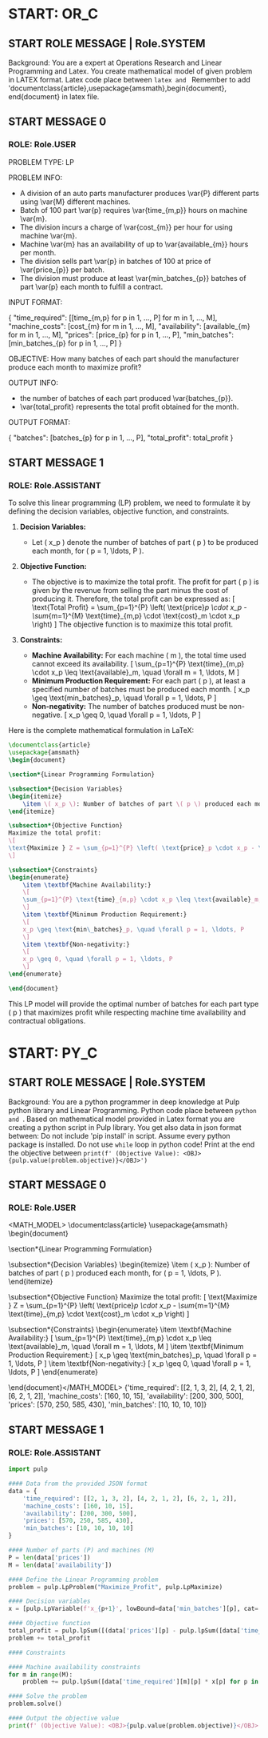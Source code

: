 # START: OR_C 
## START ROLE MESSAGE | Role.SYSTEM 
Background: You are a expert at Operations Research and Linear Programming and Latex. You create mathematical model of given problem in LATEX format. Latex code place between ```latex and ``` Remember to add 'documentclass{article},usepackage{amsmath},begin{document}, end{document} in latex file. 
## START MESSAGE 0 
### ROLE: Role.USER
<DESCRIPTION>
PROBLEM TYPE: LP

PROBLEM INFO:

- A division of an auto parts manufacturer produces \var{P} different parts using \var{M} different machines.
- Batch of 100 part \var{p} requires \var{time_{m,p}} hours on machine \var{m}.
- The division incurs a charge of \var{cost_{m}} per hour for using machine \var{m}.
- Machine \var{m} has an availability of up to \var{available_{m}} hours per month.
- The division sells part \var{p} in batches of 100 at price of \var{price_{p}} per batch.
- The division must produce at least \var{min_batches_{p}} batches of part \var{p} each month to fulfill a contract.

INPUT FORMAT: 

{
    "time_required": [[time_{m,p} for p in 1, ..., P] for m in 1, ..., M],
    "machine_costs": [cost_{m} for m in 1, ..., M],
    "availability": [available_{m} for m in 1, ..., M],
    "prices": [price_{p} for p in 1, ..., P],
    "min_batches": [min_batches_{p} for p in 1, ..., P]
}

OBJECTIVE: How many batches of each part should the manufacturer produce each month to maximize profit?

OUTPUT INFO:

- the number of batches of each part produced \var{batches_{p}}.
- \var{total_profit} represents the total profit obtained for the month.

OUTPUT FORMAT:

{
    "batches": [batches_{p} for p in 1, ..., P],
    "total_profit": total_profit
}
</DESCRIPTION>


## START MESSAGE 1 
### ROLE: Role.ASSISTANT
To solve this linear programming (LP) problem, we need to formulate it by defining the decision variables, objective function, and constraints.

1. **Decision Variables:**
   - Let \( x_p \) denote the number of batches of part \( p \) to be produced each month, for \( p = 1, \ldots, P \).

2. **Objective Function:**
   - The objective is to maximize the total profit. The profit for part \( p \) is given by the revenue from selling the part minus the cost of producing it. Therefore, the total profit can be expressed as:
   \[
   \text{Total Profit} = \sum_{p=1}^{P} \left( \text{price}_p \cdot x_p - \sum_{m=1}^{M} \text{time}_{m,p} \cdot \text{cost}_m \cdot x_p \right)
   \]
   The objective function is to maximize this total profit.

3. **Constraints:**
   - **Machine Availability:** For each machine \( m \), the total time used cannot exceed its availability.
     \[
     \sum_{p=1}^{P} \text{time}_{m,p} \cdot x_p \leq \text{available}_m, \quad \forall m = 1, \ldots, M
     \]
   - **Minimum Production Requirement:** For each part \( p \), at least a specified number of batches must be produced each month.
     \[
     x_p \geq \text{min\_batches}_p, \quad \forall p = 1, \ldots, P
     \]
   - **Non-negativity:** The number of batches produced must be non-negative.
     \[
     x_p \geq 0, \quad \forall p = 1, \ldots, P
     \]

Here is the complete mathematical formulation in LaTeX:

```latex
\documentclass{article}
\usepackage{amsmath}
\begin{document}

\section*{Linear Programming Formulation}

\subsection*{Decision Variables}
\begin{itemize}
    \item \( x_p \): Number of batches of part \( p \) produced each month, for \( p = 1, \ldots, P \).
\end{itemize}

\subsection*{Objective Function}
Maximize the total profit:
\[
\text{Maximize } Z = \sum_{p=1}^{P} \left( \text{price}_p \cdot x_p - \sum_{m=1}^{M} \text{time}_{m,p} \cdot \text{cost}_m \cdot x_p \right)
\]

\subsection*{Constraints}
\begin{enumerate}
    \item \textbf{Machine Availability:}
    \[
    \sum_{p=1}^{P} \text{time}_{m,p} \cdot x_p \leq \text{available}_m, \quad \forall m = 1, \ldots, M
    \]
    \item \textbf{Minimum Production Requirement:}
    \[
    x_p \geq \text{min\_batches}_p, \quad \forall p = 1, \ldots, P
    \]
    \item \textbf{Non-negativity:}
    \[
    x_p \geq 0, \quad \forall p = 1, \ldots, P
    \]
\end{enumerate}

\end{document}
```

This LP model will provide the optimal number of batches for each part type \( p \) that maximizes profit while respecting machine time availability and contractual obligations.

# START: PY_C 
## START ROLE MESSAGE | Role.SYSTEM 
Background: You are a python programmer in deep knowledge at Pulp python library and Linear Programming. Python code place between ```python and ```. Based on mathematical model provided in Latex format you are creating a python script in Pulp library. You get also data in json format between: <DATA></DATA> Do not include 'pip install' in script. Assume every python package is installed. Do not use `while` loop in python code! Print at the end the objective between <OBJ></OBJ> `print(f' (Objective Value): <OBJ>{pulp.value(problem.objective)}</OBJ>')` 
## START MESSAGE 0 
### ROLE: Role.USER
<MATH_MODEL>
\documentclass{article}
\usepackage{amsmath}
\begin{document}

\section*{Linear Programming Formulation}

\subsection*{Decision Variables}
\begin{itemize}
    \item \( x_p \): Number of batches of part \( p \) produced each month, for \( p = 1, \ldots, P \).
\end{itemize}

\subsection*{Objective Function}
Maximize the total profit:
\[
\text{Maximize } Z = \sum_{p=1}^{P} \left( \text{price}_p \cdot x_p - \sum_{m=1}^{M} \text{time}_{m,p} \cdot \text{cost}_m \cdot x_p \right)
\]

\subsection*{Constraints}
\begin{enumerate}
    \item \textbf{Machine Availability:}
    \[
    \sum_{p=1}^{P} \text{time}_{m,p} \cdot x_p \leq \text{available}_m, \quad \forall m = 1, \ldots, M
    \]
    \item \textbf{Minimum Production Requirement:}
    \[
    x_p \geq \text{min\_batches}_p, \quad \forall p = 1, \ldots, P
    \]
    \item \textbf{Non-negativity:}
    \[
    x_p \geq 0, \quad \forall p = 1, \ldots, P
    \]
\end{enumerate}

\end{document}</MATH_MODEL>
<DATA>
{'time_required': [[2, 1, 3, 2], [4, 2, 1, 2], [6, 2, 1, 2]], 'machine_costs': [160, 10, 15], 'availability': [200, 300, 500], 'prices': [570, 250, 585, 430], 'min_batches': [10, 10, 10, 10]}</DATA>


## START MESSAGE 1 
### ROLE: Role.ASSISTANT
```python
import pulp

#### Data from the provided JSON format
data = {
    'time_required': [[2, 1, 3, 2], [4, 2, 1, 2], [6, 2, 1, 2]],
    'machine_costs': [160, 10, 15],
    'availability': [200, 300, 500],
    'prices': [570, 250, 585, 430],
    'min_batches': [10, 10, 10, 10]
}

#### Number of parts (P) and machines (M)
P = len(data['prices'])
M = len(data['availability'])

#### Define the Linear Programming problem
problem = pulp.LpProblem("Maximize_Profit", pulp.LpMaximize)

#### Decision variables
x = [pulp.LpVariable(f'x_{p+1}', lowBound=data['min_batches'][p], cat='Continuous') for p in range(P)]

#### Objective function
total_profit = pulp.lpSum([(data['prices'][p] - pulp.lpSum([data['time_required'][m][p] * data['machine_costs'][m] for m in range(M)])) * x[p] for p in range(P)])
problem += total_profit

#### Constraints

#### Machine availability constraints
for m in range(M):
    problem += pulp.lpSum([data['time_required'][m][p] * x[p] for p in range(P)]) <= data['availability'][m], f'Availability_Constraint_{m+1}'

#### Solve the problem
problem.solve()

#### Output the objective value
print(f' (Objective Value): <OBJ>{pulp.value(problem.objective)}</OBJ>')
```

